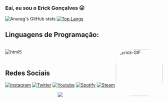 ### Eaí, eu sou o Erick Gonçalves 😛

![Anurag's GitHub stats](https://github-readme-stats.vercel.app/api?username=erickgcsilva&show_icons=true&theme=radical&locale=pt-br)
[![Top Langs](https://github-readme-stats.vercel.app/api/top-langs/?username=erickgcsilva&layout=compact&locale=pt-br&theme=radical)](https://github.com/erickgcsilva/github-readme-stats)

## Linguagens de Programação:

<div style="display: inline_block"><br/>
  <img align="center" alt="html5" src="https://img.shields.io/badge/C%23-239120?style=for-the-badge&logo=c-sharp&logoColor=white" />
    <img align="right" alt="Erick-GIF" height="150" style="border-radius:50px;" src="https://i.pinimg.com/originals/c0/58/3b/c0583bb46be3197135aa4e0360ab1b6f.gif">
</div><br/>



## Redes Sociais

[![Instagram](https://img.shields.io/badge/Instagram-E4405F?style=for-the-badge&logo=instagram&logoColor=white)](https://www.instagram.com/erickgcsilva/)
[![Twitter](https://img.shields.io/badge/Twitter-1DA1F2?style=for-the-badge&logo=twitter&logoColor=white)](https://twitter.com/erickgcsilva)
[![Youtube](https://img.shields.io/badge/YouTube-FF0000?style=for-the-badge&logo=youtube&logoColor=white)](https://www.youtube.com/channel/UCy6vo9eJLKzE6txunotqqmw)
[![Spotify](https://img.shields.io/badge/Spotify-1ED760?&style=for-the-badge&logo=spotify&logoColor=white)](https://open.spotify.com/user/dnzruj51np9lozc3g2zof59lo)
[![Steam](https://img.shields.io/badge/Steam-000000?style=for-the-badge&logo=steam&logoColor=white)](https://steamcommunity.com/id/erickgcsilva)

<p align="center"><img alingn="center" src="https://profile-counter.glitch.me/erickgcsilva/count.svg" /></p>
